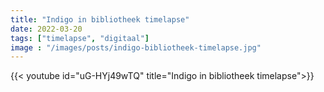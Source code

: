 ```yaml
---
title: "Indigo in bibliotheek timelapse"
date: 2022-03-20
tags: ["timelapse", "digitaal"]
image : "/images/posts/indigo-bibliotheek-timelapse.jpg"
---
```


{{< youtube id="uG-HYj49wTQ" title="Indigo in bibliotheek timelapse">}}
